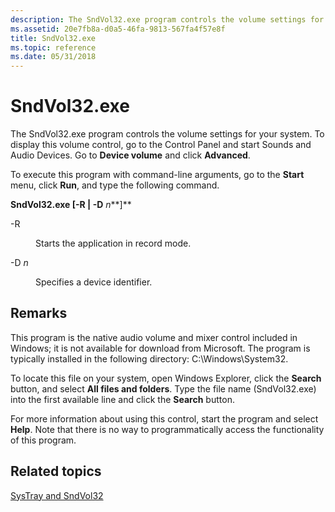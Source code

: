 ```yaml
---
description: The SndVol32.exe program controls the volume settings for your system. To display this volume control, go to the Control Panel and start Sounds and Audio Devices. Go to Device volume and click Advanced.
ms.assetid: 20e7fb8a-d0a5-46fa-9813-567fa4f57e8f
title: SndVol32.exe
ms.topic: reference
ms.date: 05/31/2018
---
```


# SndVol32.exe

The SndVol32.exe program controls the volume settings for your system. To display this volume control, go to the Control Panel and start Sounds and Audio Devices. Go to **Device volume** and click **Advanced**.

To execute this program with command-line arguments, go to the **Start** menu, click **Run**, and type the following command.

**SndVol32.exe \[-R \| -D** *n***\]**

<dl> <dt>

<span id="-R"></span><span id="-r"></span>-R
</dt> <dd>

Starts the application in record mode.

</dd> <dt>

<span id="-D_n"></span><span id="-d_n"></span><span id="-D_N"></span>-D *n*
</dt> <dd>

Specifies a device identifier.

</dd> </dl>

## Remarks

This program is the native audio volume and mixer control included in Windows; it is not available for download from Microsoft. The program is typically installed in the following directory: C:\\Windows\\System32.

To locate this file on your system, open Windows Explorer, click the **Search** button, and select **All files and folders**. Type the file name (SndVol32.exe) into the first available line and click the **Search** button.

For more information about using this control, start the program and select **Help**. Note that there is no way to programmatically access the functionality of this program.

## Related topics

<dl> <dt>

[SysTray and SndVol32](https://msdn.microsoft.com/library/ms790410.aspx)
</dt> </dl>

 

 



